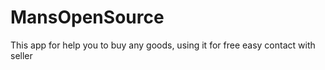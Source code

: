 # MansOpenSource
This app for help you to buy any goods, using it for free easy contact with seller 
